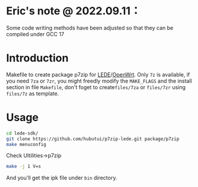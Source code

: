 # Eric's note @ 2022.09.11：
Some code writing methods have been adjusted so that they can be compiled under GCC 17

# Introduction
Makefile to create package p7zip for [LEDE](https://lede-project.org)/[OpenWrt](https://openwrt.org/).
Only `7z` is available, if you need `7za` or `7zr`, you might freedly modify the `MAKE_FLAGS` and the install section in file `Makefile`, don't foget to create`files/7za` or `files/7zr` using `files/7z` as template.

# Usage
```bash
cd lede-sdk/
git clone https://github.com/hubutui/p7zip-lede.git package/p7zip
make menuconfig
```

Check Ultilities->p7zip

```bash
make -j 1 V=s
```

And you'll get the ipk file under `bin` directory.
